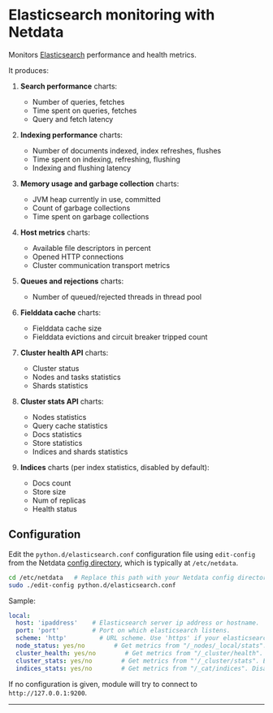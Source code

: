 # Elasticsearch monitoring with Netdata

Monitors [Elasticsearch](https://www.elastic.co/products/elasticsearch) performance and health metrics.

It produces:

1. **Search performance** charts:

    - Number of queries, fetches
    - Time spent on queries, fetches
    - Query and fetch latency

2. **Indexing performance** charts:

    - Number of documents indexed, index refreshes, flushes
    - Time spent on indexing, refreshing, flushing
    - Indexing and flushing latency

3. **Memory usage and garbage collection** charts:

    - JVM heap currently in use, committed
    - Count of garbage collections
    - Time spent on garbage collections

4. **Host metrics** charts:

    - Available file descriptors in percent
    - Opened HTTP connections
    - Cluster communication transport metrics

5. **Queues and rejections** charts:

    - Number of queued/rejected threads in thread pool

6. **Fielddata cache** charts:

    - Fielddata cache size
    - Fielddata evictions and circuit breaker tripped count

7. **Cluster health API** charts:

    - Cluster status
    - Nodes and tasks statistics
    - Shards statistics

8. **Cluster stats API** charts:

    - Nodes statistics
    - Query cache statistics
    - Docs statistics
    - Store statistics
    - Indices and shards statistics

9. **Indices** charts (per index statistics, disabled by default):

    - Docs count
    - Store size
    - Num of replicas
    - Health status

## Configuration

Edit the `python.d/elasticsearch.conf` configuration file using `edit-config` from the Netdata [config
directory](https://learn.netdata.cloud/docs/configure/nodes), which is typically at `/etc/netdata`.

```bash
cd /etc/netdata   # Replace this path with your Netdata config directory, if different
sudo ./edit-config python.d/elasticsearch.conf
```

Sample:

```yaml
local:
  host: 'ipaddress'    # Elasticsearch server ip address or hostname.
  port: 'port'         # Port on which elasticsearch listens.
  scheme: 'http'         # URL scheme. Use 'https' if your elasticsearch uses TLS.
  node_status: yes/no        # Get metrics from "/_nodes/_local/stats". Enabled by default.
  cluster_health: yes/no        # Get metrics from "/_cluster/health". Enabled by default.
  cluster_stats: yes/no        # Get metrics from "'/_cluster/stats". Enabled by default.
  indices_stats: yes/no        # Get metrics from "/_cat/indices". Disabled by default.
```

If no configuration is given, module will try to connect to `http://127.0.0.1:9200`.

---


